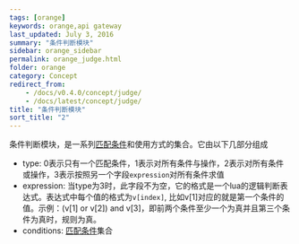 ```yaml
---
tags: [orange]
keywords: orange,api gateway
last_updated: July 3, 2016
summary: "条件判断模块"
sidebar: orange_sidebar
permalink: orange_judge.html
folder: orange
category: Concept
redirect_from:
    - /docs/v0.4.0/concept/judge/
    - /docs/latest/concept/judge/
title: "条件判断模块"
sort_title: "2"
---
```


条件判断模块，是一系列[匹配条件](/docs/concept/condition)和使用方式的集合。它由以下几部分组成

- type: 0表示只有一个匹配条件，1表示对所有条件与操作，2表示对所有条件或操作，3表示按照另一个字段`expression`对所有条件求值
- expression: 当type为3时，此字段不为空，它的格式是一个lua的逻辑判断表达式。表达式中每个值的格式为`v[index]`, 比如v[1]对应的就是第一个条件的值。示例：(v[1] or v[2]) and v[3]，即前两个条件至少一个为真并且第三个条件为真时，规则为真。
- conditions: [匹配条件](/docs/concept/condition)集合
